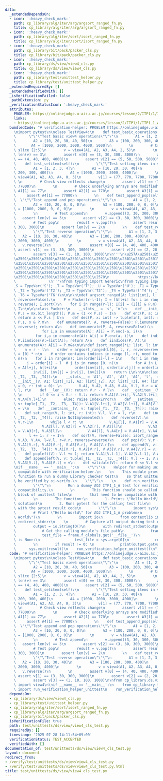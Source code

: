 ```yaml
---
data:
  _extendedDependsOn:
  - icon: ':heavy_check_mark:'
    path: cp_library/alg/iter/arg/argsort_ranged_fn.py
    title: cp_library/alg/iter/arg/argsort_ranged_fn.py
  - icon: ':heavy_check_mark:'
    path: cp_library/alg/iter/sort/isort_ranged_fn.py
    title: cp_library/alg/iter/sort/isort_ranged_fn.py
  - icon: ':heavy_check_mark:'
    path: cp_library/bit/pack/packer_cls.py
    title: cp_library/bit/pack/packer_cls.py
  - icon: ':heavy_check_mark:'
    path: cp_library/ds/view/view4_cls.py
    title: cp_library/ds/view/view4_cls.py
  - icon: ':heavy_check_mark:'
    path: cp_library/test/unittest_helper.py
    title: cp_library/test/unittest_helper.py
  _extendedRequiredBy: []
  _extendedVerifiedWith: []
  _isVerificationFailed: false
  _pathExtension: py
  _verificationStatusIcon: ':heavy_check_mark:'
  attributes:
    PROBLEM: https://onlinejudge.u-aizu.ac.jp/courses/lesson/2/ITP1/1/ITP1_1_A
    links:
    - https://onlinejudge.u-aizu.ac.jp/courses/lesson/2/ITP1/1/ITP1_1_A
  bundledCode: "# verification-helper: PROBLEM https://onlinejudge.u-aizu.ac.jp/courses/lesson/2/ITP1/1/ITP1_1_A\n\
    \nimport pytest\n\nclass TestView4:\n    def test_basic_operations(self):\n  \
    \      \"\"\"Test basic view4 operations\"\"\"\n        A1 = [1, 2, 3, 4, 5]\n\
    \        A2 = [10, 20, 30, 40, 50]\n        A3 = [100, 200, 300, 400, 500]\n \
    \       A4 = [1000, 2000, 3000, 4000, 5000]\n        \n        # Create view of\
    \ slice [2:5]\n        v = view4(A1, A2, A3, A4, 2, 5)\n        \n        assert\
    \ len(v) == 3\n        assert v[0] == (3, 30, 300, 3000)\n        assert v[1]\
    \ == (4, 40, 400, 4000)\n        assert v[2] == (5, 50, 500, 5000)\n        \n\
    \    def test_setitem(self):\n        \"\"\"Test setting items in view\"\"\"\n\
    \        A1 = [1, 2, 3, 4]\n        A2 = [10, 20, 30, 40]\n        A3 = [100,\
    \ 200, 300, 400]\n        A4 = [1000, 2000, 3000, 4000]\n        \n        v =\
    \ view4(A1, A2, A3, A4, 0, 3)\n        v[1] = (77, 770, 7700, 77000)\n       \
    \ \n        # Check view reflects change\n        assert v[1] == (77, 770, 7700,\
    \ 77000)\n        \n        # Check underlying arrays are modified\n        assert\
    \ A1[1] == 77\n        assert A2[1] == 770\n        assert A3[1] == 7700\n   \
    \     assert A4[1] == 77000\n        \n    def test_append_pop(self):\n      \
    \  \"\"\"Test append and pop operations\"\"\"\n        A1 = [1, 2, 0, 0, 0]\n\
    \        A2 = [10, 20, 0, 0, 0]\n        A3 = [100, 200, 0, 0, 0]\n        A4\
    \ = [1000, 2000, 0, 0, 0]\n        \n        v = view4(A1, A2, A3, A4, 0, 2)\n\
    \        \n        # Test append\n        v.append((3, 30, 300, 3000))\n     \
    \   assert len(v) == 3\n        assert v[2] == (3, 30, 300, 3000)\n        \n\
    \        # Test pop\n        result = v.pop()\n        assert result == (3, 30,\
    \ 300, 3000)\n        assert len(v) == 2\n        \n    def test_reverse(self):\n\
    \        \"\"\"Test reverse operation\"\"\"\n        A1 = [1, 2, 3, 4]\n     \
    \   A2 = [10, 20, 30, 40]\n        A3 = [100, 200, 300, 400]\n        A4 = [1000,\
    \ 2000, 3000, 4000]\n        \n        v = view4(A1, A2, A3, A4, 0, 4)\n     \
    \   v.reverse()\n        \n        assert v[0] == (4, 40, 400, 4000)\n       \
    \ assert v[1] == (3, 30, 300, 3000)\n        assert v[2] == (2, 20, 200, 2000)\n\
    \        assert v[3] == (1, 10, 100, 1000)\n\n'''\n\u257A\u2501\u2501\u2501\u2501\
    \u2501\u2501\u2501\u2501\u2501\u2501\u2501\u2501\u2501\u2501\u2501\u2501\u2501\
    \u2501\u2501\u2501\u2501\u2501\u2501\u2501\u2501\u2501\u2501\u2501\u2501\u2501\
    \u2501\u2501\u2501\u2501\u2501\u2501\u2501\u2501\u2501\u2501\u2501\u2501\u2501\
    \u2501\u2501\u2501\u2501\u2501\u2501\u2501\u2501\u2501\u2501\u2501\u2501\u2501\
    \u2501\u2501\u2501\u2501\u2501\u2501\u2578\n             https://kobejean.github.io/cp-library\
    \               \n'''\nfrom typing import Generic\nfrom typing import TypeVar\n\
    _S = TypeVar('S'); _T = TypeVar('T'); _U = TypeVar('U'); _T1 = TypeVar('T1');\
    \ _T2 = TypeVar('T2'); _T3 = TypeVar('T3'); _T4 = TypeVar('T4'); _T5 = TypeVar('T5');\
    \ _T6 = TypeVar('T6')\n\n\n\n\ndef argsort_ranged(A: list[int], l: int, r: int,\
    \ reverse=False):\n    P = Packer(r-l-1); I = [A[l+i] for i in range(r-l)]; P.ienumerate(I,\
    \ reverse); I.sort()\n    for i in range(r-l): I[i] = (I[i] & P.m) + l\n    return\
    \ I\n\n\n\nclass Packer:\n    __slots__ = 's', 'm'\n    def __init__(P, mx: int):\
    \ P.s = mx.bit_length(); P.m = (1 << P.s) - 1\n    def enc(P, a: int, b: int):\
    \ return a << P.s | b\n    def dec(P, x: int) -> tuple[int, int]: return x >>\
    \ P.s, x & P.m\n    def enumerate(P, A, reverse=False): P.ienumerate(A:=list(A),\
    \ reverse); return A\n    def ienumerate(P, A, reverse=False):\n        if reverse:\n\
    \            for i,a in enumerate(A): A[i] = P.enc(-a, i)\n        else:\n   \
    \         for i,a in enumerate(A): A[i] = P.enc(a, i)\n    def indices(P, A: list[int]):\
    \ P.iindices(A:=list(A)); return A\n    def iindices(P, A):\n        for i,a in\
    \ enumerate(A): A[i] = P.m&a\n\n\ndef isort_ranged(*L: list, l: int, r: int, reverse=False):\n\
    \    n = r - l\n    order = argsort_ranged(L[0], l, r, reverse=reverse)\n    inv\
    \ = [0] * n\n    # order contains indices in range [l, r), need to map to [0,\
    \ n)\n    for i in range(n): inv[order[i]-l] = i\n    for i in range(n):\n   \
    \     j = order[i] - l  # j is in range [0, n)\n        for A in L: A[l+i], A[l+j]\
    \ = A[l+j], A[l+i]\n        order[inv[i]], order[inv[j]] = order[inv[j]], order[inv[i]]\n\
    \        inv[i], inv[j] = inv[j], inv[i]\n    return L\n\n\n\nclass view4(Generic[_T1,\
    \ _T2, _T3, _T4]):\n    __slots__ = 'A1', 'A2', 'A3', 'A4', 'l', 'r'\n    def\
    \ __init__(V, A1: list[_T1], A2: list[_T2], A3: list[_T3], A4: list[_T4], l: int\
    \ = 0, r: int = 0): \n        V.A1, V.A2, V.A3, V.A4, V.l, V.r = A1, A2, A3, A4,\
    \ l, r\n    def __len__(V): return V.r - V.l\n    def __getitem__(V, i: int):\
    \ \n        if 0 <= i < V.r - V.l: return V.A1[V.l+i], V.A2[V.l+i], V.A3[V.l+i],\
    \ V.A4[V.l+i]\n        else: raise IndexError\n    def __setitem__(V, i: int,\
    \ v: tuple[_T1, _T2, _T3, _T4]): V.A1[V.l+i], V.A2[V.l+i], V.A3[V.l+i], V.A4[V.l+i]\
    \ = v\n    def __contains__(V, v: tuple[_T1, _T2, _T3, _T4]): raise NotImplemented\n\
    \    def set_range(V, l: int, r: int): V.l, V.r = l, r\n    def index(V, v: tuple[_T1,\
    \ _T2, _T3, _T4]): raise NotImplemented\n    def reverse(V):\n        l, r = V.l,\
    \ V.r-1\n        while l < r: \n            V.A1[l], V.A1[r] = V.A1[r], V.A1[l]\n\
    \            V.A2[l], V.A2[r] = V.A2[r], V.A2[l]\n            V.A3[l], V.A3[r]\
    \ = V.A3[r], V.A3[l]\n            V.A4[l], V.A4[r] = V.A4[r], V.A4[l]\n      \
    \      l += 1; r -= 1\n    def sort(V, reverse=False): isort_ranged(V.A1, V.A2,\
    \ V.A3, V.A4, l=V.l, r=V.r, reverse=reverse)\n    def pop(V): V.r -= 1; return\
    \ V.A1[V.r], V.A2[V.r], V.A3[V.r], V.A4[V.r]\n    def append(V, v: tuple[_T1,\
    \ _T2, _T3, _T4]): V.A1[V.r], V.A2[V.r], V.A3[V.r], V.A4[V.r] = v; V.r += 1\n\
    \    def popleft(V): V.l += 1; return V.A1[V.l-1], V.A2[V.l-1], V.A3[V.l-1], V.A4[V.l-1]\n\
    \    def appendleft(V, v: tuple[_T1, _T2, _T3, _T4]): V.l -= 1; V.A1[V.l], V.A2[V.l],\
    \ V.A3[V.l], V.A4[V.l] = v\n    def validate(V): return 0 <= V.l <= V.r <= len(V.A1)\n\
    \nif __name__ == '__main__':\n    \"\"\"\n    Helper for making unittest files\
    \ compatible with verification-helper.\n    \n    This module provides a helper\
    \ function to run a dummy Library Checker test\n    so that unittest files can\
    \ be verified by oj-verify.\n    \"\"\"\n    \n    def run_verification_helper_unittest():\n\
    \        \"\"\"\n        Run a dummy AOJ ITP1_1_A test for verification-helper\
    \ compatibility.\n        \n        This function should be called in the __main__\
    \ block of unittest files\n        that need to be compatible with verification-helper.\n\
    \        \n        The function:\n        1. Prints \"Hello World\" (AOJ ITP1_1_A\
    \ solution)\n        2. Runs pytest for the calling test file\n        3. Exits\
    \ with the pytest result code\n        \"\"\"\n        import sys\n        \n\
    \        # Print \"Hello World\" for AOJ ITP1_1_A problem\n        print(\"Hello\
    \ World\")\n        \n        import io\n        from contextlib import redirect_stdout,\
    \ redirect_stderr\n    \n        # Capture all output during test execution\n\
    \        output = io.StringIO()\n        with redirect_stdout(output), redirect_stderr(output):\n\
    \            # Get the calling module's file path\n            frame = sys._getframe(1)\n\
    \            test_file = frame.f_globals.get('__file__')\n            if test_file\
    \ is None:\n                test_file = sys.argv[0]\n            result = pytest.main([test_file])\n\
    \        \n        if result != 0: \n            print(output.getvalue())\n  \
    \      sys.exit(result)\n    run_verification_helper_unittest()\n"
  code: "# verification-helper: PROBLEM https://onlinejudge.u-aizu.ac.jp/courses/lesson/2/ITP1/1/ITP1_1_A\n\
    \nimport pytest\n\nclass TestView4:\n    def test_basic_operations(self):\n  \
    \      \"\"\"Test basic view4 operations\"\"\"\n        A1 = [1, 2, 3, 4, 5]\n\
    \        A2 = [10, 20, 30, 40, 50]\n        A3 = [100, 200, 300, 400, 500]\n \
    \       A4 = [1000, 2000, 3000, 4000, 5000]\n        \n        # Create view of\
    \ slice [2:5]\n        v = view4(A1, A2, A3, A4, 2, 5)\n        \n        assert\
    \ len(v) == 3\n        assert v[0] == (3, 30, 300, 3000)\n        assert v[1]\
    \ == (4, 40, 400, 4000)\n        assert v[2] == (5, 50, 500, 5000)\n        \n\
    \    def test_setitem(self):\n        \"\"\"Test setting items in view\"\"\"\n\
    \        A1 = [1, 2, 3, 4]\n        A2 = [10, 20, 30, 40]\n        A3 = [100,\
    \ 200, 300, 400]\n        A4 = [1000, 2000, 3000, 4000]\n        \n        v =\
    \ view4(A1, A2, A3, A4, 0, 3)\n        v[1] = (77, 770, 7700, 77000)\n       \
    \ \n        # Check view reflects change\n        assert v[1] == (77, 770, 7700,\
    \ 77000)\n        \n        # Check underlying arrays are modified\n        assert\
    \ A1[1] == 77\n        assert A2[1] == 770\n        assert A3[1] == 7700\n   \
    \     assert A4[1] == 77000\n        \n    def test_append_pop(self):\n      \
    \  \"\"\"Test append and pop operations\"\"\"\n        A1 = [1, 2, 0, 0, 0]\n\
    \        A2 = [10, 20, 0, 0, 0]\n        A3 = [100, 200, 0, 0, 0]\n        A4\
    \ = [1000, 2000, 0, 0, 0]\n        \n        v = view4(A1, A2, A3, A4, 0, 2)\n\
    \        \n        # Test append\n        v.append((3, 30, 300, 3000))\n     \
    \   assert len(v) == 3\n        assert v[2] == (3, 30, 300, 3000)\n        \n\
    \        # Test pop\n        result = v.pop()\n        assert result == (3, 30,\
    \ 300, 3000)\n        assert len(v) == 2\n        \n    def test_reverse(self):\n\
    \        \"\"\"Test reverse operation\"\"\"\n        A1 = [1, 2, 3, 4]\n     \
    \   A2 = [10, 20, 30, 40]\n        A3 = [100, 200, 300, 400]\n        A4 = [1000,\
    \ 2000, 3000, 4000]\n        \n        v = view4(A1, A2, A3, A4, 0, 4)\n     \
    \   v.reverse()\n        \n        assert v[0] == (4, 40, 400, 4000)\n       \
    \ assert v[1] == (3, 30, 300, 3000)\n        assert v[2] == (2, 20, 200, 2000)\n\
    \        assert v[3] == (1, 10, 100, 1000)\n\nfrom cp_library.ds.view.view4_cls\
    \ import view4\n\nif __name__ == '__main__':\n    from cp_library.test.unittest_helper\
    \ import run_verification_helper_unittest\n    run_verification_helper_unittest()"
  dependsOn:
  - cp_library/ds/view/view4_cls.py
  - cp_library/test/unittest_helper.py
  - cp_library/alg/iter/sort/isort_ranged_fn.py
  - cp_library/alg/iter/arg/argsort_ranged_fn.py
  - cp_library/bit/pack/packer_cls.py
  isVerificationFile: true
  path: test/unittests/ds/view/view4_cls_test.py
  requiredBy: []
  timestamp: '2025-07-28 14:11:54+09:00'
  verificationStatus: TEST_ACCEPTED
  verifiedWith: []
documentation_of: test/unittests/ds/view/view4_cls_test.py
layout: document
redirect_from:
- /verify/test/unittests/ds/view/view4_cls_test.py
- /verify/test/unittests/ds/view/view4_cls_test.py.html
title: test/unittests/ds/view/view4_cls_test.py
---
```

